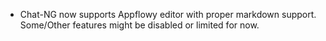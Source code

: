 - Chat-NG now supports Appflowy editor with proper markdown support. Some/Other features might be disabled or limited for now.
